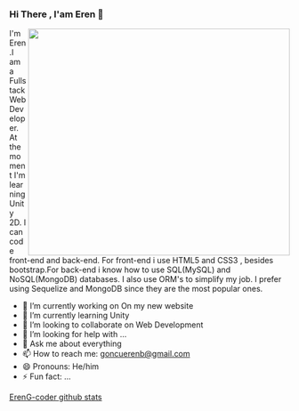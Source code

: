 ### Hi There , I'am Eren 👋


<img  src='https://fiverr-res.cloudinary.com/images/q_auto,f_auto/gigs/134250410/original/2c8552599400d0245027cebc75045c3f0b117e22/create-a-website-using-html-css-javascript-node-js.jpeg' align='right' width='470' height='408'>


<p class='mb-5'>I'm Eren.I am a Fullstack Web Developer. At the moment I'm learning Unity 2D. I can code front-end and back-end.
For front-end i use HTML5 and CSS3 , besides bootstrap.For back-end i know how to use SQL(MySQL) and NoSQL(MongoDB) databases. I also 
use ORM's to simplify my job. I prefer using Sequelize and MongoDB since they are the most popular ones.</p>

- 🔭 I’m currently working on On my new website
- 🌱 I’m currently learning Unity
- 👯 I’m looking to collaborate on Web Development
- 🤔 I’m looking for help with ...
- 💬 Ask me about everything
- 📫 How to reach me: goncuerenb@gmail.com
- 😄 Pronouns: He/him
- ⚡ Fun fact: ...

[ErenG-coder github stats](https://github-readme-stats.vercel.app/api?username=ErenG-coder)

